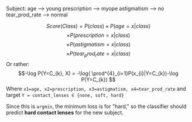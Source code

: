 Subject:
	age --> young
	prescription --> myope
	astigmatism --> no
	tear_prod_rate --> normal 

$$Score (Class) = P(class) \times P(age=x|class) $$
$$\times P(prescription=x|class) $$
$$\times P(astigmatism=x|class) $$
$$\times P(tear_prod_rate=x|class)$$
Or rather: $$-\log P(Y=C_{k}, X) = -\log( \prod^{4}_{i=1}P(x_{i}|Y=C_{k})-\log P(Y=C_{k}) $$
Where `x1​=age, x2​=prescription, x3​=astigmatism, x4​=tear_prod_rate`
and target `Y = contact_lenses ∈ {none, soft, hard}`

Since this is `argmin`, the minimum loss is for "hard," so the classifier should predict
**hard contact lenses** for the new subject.